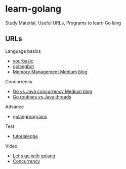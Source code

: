 # learn-golang
Study Material, Useful URLs, Programs to learn Go lang

## **URLs**
Language basics
* [yourbasic](https://yourbasic.org/golang/)
* [golangbot](https://golangbot.com/learn-golang-series/)
* [Memory Management Medium blog](https://medium.com/safetycultureengineering/an-overview-of-memory-management-in-go-9a72ec7c76a8)

Concurrency
* [Go vs Java concurrency Medium blog](https://medium.com/@damithadayananda/golang-vs-java-concurrency-a-comparative-study-b0aea90f5fd7)
* [Go routines vs Java threads](https://rcoh.me/posts/why-you-can-have-a-million-go-routines-but-only-1000-java-threads/)

Advance
* [golangprograms](https://www.golangprograms.com/advance-programs.html)

Test
* [tutorialedge](https://tutorialedge.net/golang/improving-your-tests-with-testify-go/) 

Video
* [Let's go with golang](https://www.youtube.com/playlist?list=PLRAV69dS1uWQGDQoBYMZWKjzuhCaOnBpa)
* [Concurrency](https://www.youtube.com/watch?v=LvgVSSpwND8)